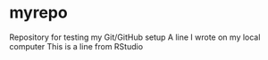 # myrepo
Repository for testing my Git/GitHub setup
A line I wrote on my local computer
This is a line from RStudio

